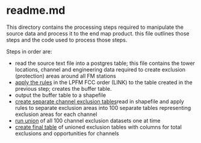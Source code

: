 readme.md
=========

This directory contains the processing steps required to manipulate the source data and process it to the end map product.  this file outlines those steps and the code used to process those steps.

Steps in order are:
- read the source text file into a postgres table; this file contains the tower locations, channel and engineering data required to create exclusion (protection) areas around all FM stations
- [apply the rules](https://github.com/feomike/lpfm/blob/master/processing/lpfm_buffer_code.sql) in the LPFM FCC order (LINK) to the table created in the previous step; creates the buffer table.
- output the buffer table to a shapefile 
- [create separate channel exclusion tables](https://github.com/feomike/lpfm/blob/master/processing/lpfm_setup.py)read in shapefile and apply rules to separate exclusion areas into 100 separate tables representing exclusion areas for each channel
- [run union](https://github.com/feomike/lpfm/blob/master/processing/lpfm_unionag.py) of all 100 channel exclusion datasets one at time 
- [create final table](https://github.com/feomike/lpfm/blob/master/processing/lpfm_import_final.py) of unioned exclusion tables with columns for total exclusions and opportunities for channels